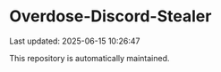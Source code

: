 # Overdose-Discord-Stealer

Last updated: 2025-06-15 10:26:47

This repository is automatically maintained.
